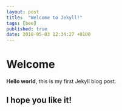 ```yaml
---
layout: post
title:  "Welcome to Jekyll!"
tags: [bee]
published: true
date: 2018-05-03 12:34:27 +0100
---
```


# Welcome

**Hello world**, this is my first Jekyll blog post.

I hope you like it!
---
